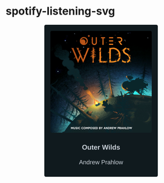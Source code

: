 # spotify-listening-svg

<!-- spotify-listening-svg-start -->
<p align="center"><a href="https://open.spotify.com/track/25lTenJPmSfwCRZi2hjCcB"><img src="https://raw.githubusercontent.com/beam41/spotify-listening-svg/dev/top-song-1633202101414.svg" height="400"/></a></p>
<!-- spotify-listening-svg-end -->
